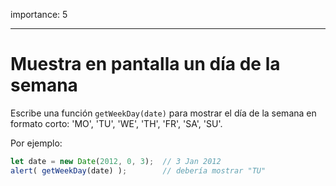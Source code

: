 importance: 5

---

# Muestra en pantalla un día de la semana

Escribe una función `getWeekDay(date)` para mostrar el día de la semana en formato corto: 'MO', 'TU', 'WE', 'TH', 'FR', 'SA', 'SU'.

Por ejemplo:

```js no-beautify
let date = new Date(2012, 0, 3);  // 3 Jan 2012
alert( getWeekDay(date) );        // debería mostrar "TU"
```
